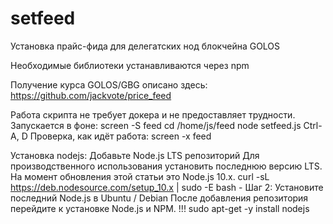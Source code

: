 # setfeed
Установка прайс-фида для делегатских нод блокчейна GOLOS

Необходимые библиотеки устанавливаются через npm

Получение курса GOLOS/GBG описано здесь:
https://github.com/jackvote/price_feed

Работа скрипта не требует докера и не предоставляет трудности.
Запускается в фоне:
screen -S feed
cd /home/js/feed
node setfeed.js
Ctrl-A, D
Проверка, как идёт работа:
screen -x feed

Установка nodejs:
Добавьте Node.js LTS репозиторий
Для производственного использования установить последнюю версию LTS.
На момент обновления этой статьи это Node.js 10.x.
curl -sL https://deb.nodesource.com/setup_10.x | sudo -E bash -
Шаг 2: Установите последний Node.js в Ubuntu / Debian
После добавления репозитория перейдите к установке Node.js и NPM. !!!
sudo apt-get -y install nodejs
